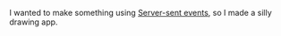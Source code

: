 I wanted to make something using
[Server-sent events](http://en.wikipedia.org/wiki/Server-sent_events),
so I made a silly drawing app.


